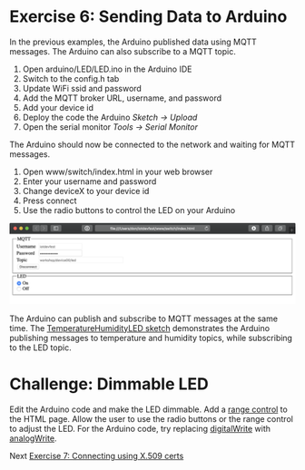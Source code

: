 # Exercise 6: Sending Data to Arduino

In the previous examples, the Arduino published data using MQTT messages. The Arduino can also subscribe to a MQTT topic.

1. Open arduino/LED/LED.ino in the Arduino IDE
1. Switch to the config.h tab
1. Update WiFi ssid and password
1. Add the MQTT broker URL, username, and password
1. Add your device id
1. Deploy the code the Arduino _Sketch -> Upload_
1. Open the serial monitor _Tools -> Serial Monitor_

The Arduino should now be connected to the network and waiting for MQTT messages.

1. Open www/switch/index.html in your web browser
1. Enter your username and password
1. Change deviceX to your device id
1. Press connect
1. Use the radio buttons to control the LED on your Arduino

![Screenshot of webpage to control the LED](images/switch.png)

The Arduino can publish and subscribe to MQTT messages at the same time. The [TemperatureHumidityLED sketch](/arduino/TemperatureHumidityLED/TemperatureHumidityLED.ino) demonstrates the Arduino publishing messages to temperature and humidity topics, while subscribing to the LED topic.

# Challenge: Dimmable LED

Edit the Arduino code and make the LED dimmable. Add a [range control](https://developer.mozilla.org/en-US/docs/Web/HTML/Element/input/range) to the HTML page. Allow the user to use the radio buttons or the range control to adjust the LED. For the Arduino code, try replacing [digitalWrite](https://www.arduino.cc/reference/en/language/functions/digital-io/digitalwrite/) with [analogWrite](https://www.arduino.cc/reference/en/language/functions/analog-io/analogwrite/).

Next [Exercise 7: Connecting using X.509 certs](exercise7.md)
